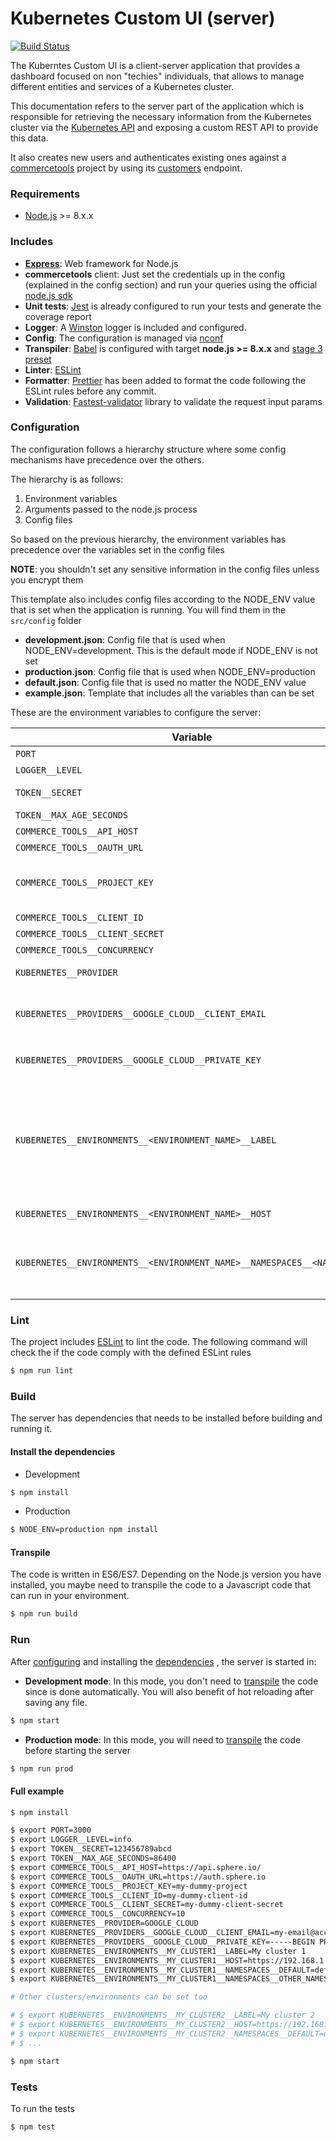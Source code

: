 # Kubernetes Custom UI (server)
[![Build Status](https://travis-ci.org/commercetools/kubernetes-custom-ui.svg?branch=master)](https://travis-ci.org/commercetools/kubernetes-custom-ui)

The Kuberntes Custom UI is a client-server application that provides a dashboard focused on non "techies" individuals, that allows to manage different entities and services of a Kubernetes cluster.

This documentation refers to the server part of the application which is responsible for retrieving the necessary information from the Kubernetes cluster via the [Kubernetes API](https://kubernetes.io/docs/concepts/overview/kubernetes-api) and exposing a custom REST API to provide this data.

It also creates new users and authenticates existing ones against a [commercetools](https://commercetools.com) project by using its [customers](https://docs.commercetools.com/http-api-projects-customers.html) endpoint.

### Requirements

 - [Node.js](https://nodejs.org) >= 8.x.x

### Includes

-   **[Express](http://expressjs.com)**: Web framework for Node.js
-   **commercetools**  client: Just set the credentials up in the config (explained in the config section) and run your queries using the official  [node.js sdk](https://commercetools.github.io/nodejs)
-   **Unit tests**:  [Jest](https://facebook.github.io/jest)  is already configured to run your tests and generate the coverage report
-   **Logger**: A  [Winston](https://github.com/winstonjs/winston)  logger is included and configured.
-   **Config**: The configuration is managed via  [nconf](https://github.com/indexzero/nconf)
-   **Transpiler**:  [Babel](https://babeljs.io/)  is configured with target  **node.js >= 8.x.x**  and  [stage 3 preset](https://babeljs.io/docs/plugins/preset-stage-3/)
-   **Linter**:  [ESLint](https://eslint.org/) 
-   **Formatter**:  [Prettier](https://github.com/prettier/prettier)  has been added to format the code following the ESLint rules before any commit.
-   **Validation**:  [Fastest-validator](https://github.com/icebob/fastest-validator)  library to validate the request input params

### Configuration

The configuration follows a hierarchy structure where some config mechanisms have precedence over the others.

The hierarchy is as follows:

1.  Environment variables
2.  Arguments passed to the node.js process
3.  Config files

So based on the previous hierarchy, the environment variables has precedence over the variables set in the config files 

**NOTE**: you shouldn't set any sensitive information in the config files unless you encrypt them

This template also includes config files according to the NODE_ENV value that is set when the application is running. You will find them in the `src/config` folder

-   **development.json**: Config file that is used when NODE_ENV=development. This is the default mode if NODE_ENV is not set
-   **production.json**: Config file that is used when NODE_ENV=production
-   **default.json**: Config file that is used no matter the NODE_ENV value
-  **example.json**: Template that includes all the variables than can be set


These are the environment variables to configure the server:
  

| Variable | Description | Default |
| --- | ---| ---|
| `PORT` | HTTP Port where the server is listing  | `3000` |
| `LOGGER__LEVEL` | Logging level. Possible values are the same as Winston [logging levels](https://github.com/winstonjs/winston#using-logging-levels),   | `info` |
| `TOKEN__SECRET` | Secret key to sign the JWT token for authenticating the requests. Recommended to be minimum a 256-bit key|  (Required)|
| `TOKEN__MAX_AGE_SECONDS` | Time to live of the JWT token  | `86400` (one day) |
| `COMMERCE_TOOLS__API_HOST` | commercetools API host according to [API hosts](https://docs.commercetools.com/http-api.html#hosts)   | (Required) |
| `COMMERCE_TOOLS__OAUTH_URL` |commercetools OAuth host according to [OAuth hosts](https://docs.commercetools.com/http-api-authorization.html#hosts) | (Required) |
| `COMMERCE_TOOLS__PROJECT_KEY` |commercetools project key where the users will be created and authenticated. You can create an account [here](https://admin.commercetools.com/signup) and within your account you will be able to create a new project. With the project already created, you will have access to the project credentials | (Required) |
| `COMMERCE_TOOLS__CLIENT_ID` | commercetools project client id | (Required) |
| `COMMERCE_TOOLS__CLIENT_SECRET` | commercetools project client secret | (Required) |
| `COMMERCE_TOOLS__CONCURRENCY` | the max number of concurrent requests | `10` |
| `KUBERNETES__PROVIDER` | The provider where your K8s cluster is running. Possible values are `GOOGLE_CLOUD` and `''` (localhost) | `''` (localhost) |
| `KUBERNETES__PROVIDERS__GOOGLE_CLOUD__CLIENT_EMAIL` | if your `KUBERNETES__PROVIDER` is `GOOGLE_CLOUD`, the authentication with the K8s cluster is using [service accounts](https://cloud.google.com/compute/docs/access/service-accounts). The service account includes among other credentials a `client_email`, this is the value you have to set in this config variable  | (Required if the `KUBERNETES__PROVIDER` is `GOOGLE_CLOUD`)  |
| `KUBERNETES__PROVIDERS__GOOGLE_CLOUD__PRIVATE_KEY` | if your `KUBERNETES__PROVIDER` is `GOOGLE_CLOUD`, this is the `private_key` of your service account| (Required if the `KUBERNETES__PROVIDER` is `GOOGLE_CLOUD`)  |
| `KUBERNETES__ENVIRONMENTS__<ENVIRONMENT_NAME>__LABEL` | Kubernetes Custom UI can manage several K8s clusters/environments, so in order to define the variables of each cluster/environment, just set the `<ENVIRONMENT_NAME>` (you can choose the one you prefer) and settle the necessary variables for each environment. `KUBERNETES__ENVIRONMENTS__<ENVIRONMENT_NAME>__LABEL` is the label of the cluster/environment. i.e `KUBERNETES__ENVIRONMENTS__MY_CLUSTER_STAGING__LABEL=My cluster staging` and for other cluster/environment `KUBERNETES__ENVIRONMENTS__MY_CLUSTER_PRODUCTION__LABEL=My cluster production` | `''` |
| `KUBERNETES__ENVIRONMENTS__<ENVIRONMENT_NAME>__HOST` | The IP address or host of the Kubernetes cluster. i.e `KUBERNETES__ENVIRONMENTS__MY_CLUSTER__HOST=https://192.168.1.2`  | (Required) |
| `KUBERNETES__ENVIRONMENTS__<ENVIRONMENT_NAME>__NAMESPACES__<NAMESPACE>` | Within each K8s cluster, you can manage several [namespaces](https://kubernetes.io/docs/concepts/overview/working-with-objects/namespaces/). Here you will define the namespaces (you can define as many as you want) that Kubernetes Custom UI will manage. i.e `KUBERNETES__ENVIRONMENTS__MY_CLUSTER__NAMESPACES__DEFAULT=default` `KUBERNETES__ENVIRONMENTS__MY_CLUSTER__NAMESPACES__OTHER_NAMESPACE=other-namespace`  | (Required) |

### Lint
The project includes  [ESLint](https://eslint.org/) to lint the code. The following command will check the if the code comply with the defined ESLint rules

```bash
$ npm run lint
``` 

### Build
The server has dependencies that needs to be installed before building and running it.

#### Install the dependencies

 - Development

```bash
$ npm install
``` 
 - Production

```bash
$ NODE_ENV=production npm install
``` 

#### Transpile
The code is written in ES6/ES7. Depending on the Node.js version you have installed, you maybe need to transpile the code to a Javascript code that can run in your environment.

```bash
$ npm run build
``` 

### Run
After [configuring](#configuration) and installing the [dependencies](#install-the-dependencies) , the server is started in:

 - **Development mode**: In this mode, you don't need to  [transpile](#transpile) the code since is done automatically. You will also benefit of hot reloading after saving any file.

```bash
$ npm start
```
 - **Production mode**:  In this mode, you will need to  [transpile](#transpile) the code before starting the server

```bash
$ npm run prod
```

#### Full example
```bash
$ npm install

$ export PORT=3000
$ export LOGGER__LEVEL=info
$ export TOKEN__SECRET=123456789abcd
$ export TOKEN__MAX_AGE_SECONDS=86400
$ export COMMERCE_TOOLS__API_HOST=https://api.sphere.io/
$ export COMMERCE_TOOLS__OAUTH_URL=https://auth.sphere.io
$ export COMMERCE_TOOLS__PROJECT_KEY=my-dummy-project
$ export COMMERCE_TOOLS__CLIENT_ID=my-dummy-client-id
$ export COMMERCE_TOOLS__CLIENT_SECRET=my-dummy-client-secret
$ export COMMERCE_TOOLS__CONCURRENCY=10
$ export KUBERNETES__PROVIDER=GOOGLE_CLOUD
$ export KUBERNETES__PROVIDERS__GOOGLE_CLOUD__CLIENT_EMAIL=my-email@account.iam.gserviceaccount.com
$ export KUBERNETES__PROVIDERS__GOOGLE_CLOUD__PRIVATE_KEY=-----BEGIN PRIVATE KEY-----\nMIIEvA...... \n-----END PRIVATE KEY-----\n
$ export KUBERNETES__ENVIRONMENTS__MY_CLUSTER1__LABEL=My cluster 1
$ export KUBERNETES__ENVIRONMENTS__MY_CLUSTER1__HOST=https://192.168.1.2
$ export KUBERNETES__ENVIRONMENTS__MY_CLUSTER1__NAMESPACES__DEFAULT=default
$ export KUBERNETES__ENVIRONMENTS__MY_CLUSTER1__NAMESPACES__OTHER_NAMESPACE=other-namespace

# Other clusters/environments can be set too

# $ export KUBERNETES__ENVIRONMENTS__MY_CLUSTER2__LABEL=My cluster 2
# $ export KUBERNETES__ENVIRONMENTS__MY_CLUSTER2__HOST=https://192.168.1.3
# $ export KUBERNETES__ENVIRONMENTS__MY_CLUSTER2__NAMESPACES__DEFAULT=default
# $ ...

$ npm start
```

### Tests

To run the tests

```bash
$ npm test
```